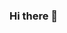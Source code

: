 ### Hi there 👋

<!--
**dgambone3/dgambone3** is a ✨ _special_ ✨ repository because its `README.md` (this file) appears on your GitHub profile.
![alt text](https://github.com/dgambone3/dgambone3/blob/main/hi-im-diana-logo.png?raw=true)

Here are some ideas to get you started:

- 🔭 I’m currently working on ...
- 🌱 I’m currently learning ...
- 👯 I’m looking to collaborate on ...
- 🤔 I’m looking for help with ...
- 💬 Ask me about ...
- 📫 How to reach me: ...
- 😄 Pronouns: ...
- ⚡ Fun fact: ...
-->
